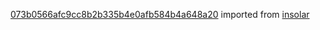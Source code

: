 [073b0566afc9cc8b2b335b4e0afb584b4a648a20](https://github.com/insolar/insolar/commit/073b0566afc9cc8b2b335b4e0afb584b4a648a20) imported from [insolar](https://github.com/insolar/insolar)
